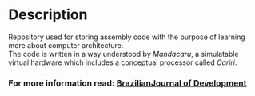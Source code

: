 # Description
Repository used for storing assembly code with the purpose of learning more about computer architecture.<br>
The code is written in a way understood by _Mandacaru_, a simulatable virtual hardware which includes a conceptual processor called _Cariri_.

### For more information read: [BrazilianJournal of Development](https://ojs.brazilianjournals.com.br/ojs/index.php/BRJD/article/download/2656/2664/7400)
